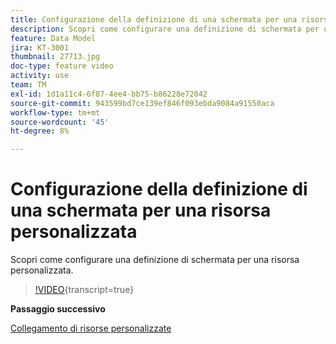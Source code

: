 ```yaml
---
title: Configurazione della definizione di una schermata per una risorsa personalizzata
description: Scopri come configurare una definizione di schermata per una risorsa personalizzata.
feature: Data Model
jira: KT-3001
thumbnail: 27713.jpg
doc-type: feature video
activity: use
team: TM
exl-id: 1d1a11c4-6f87-4ee4-bb75-b86228e72042
source-git-commit: 943599bd7ce139ef846f093ebda9084a91550aca
workflow-type: tm+mt
source-wordcount: '45'
ht-degree: 8%

---
```


# Configurazione della definizione di una schermata per una risorsa personalizzata

Scopri come configurare una definizione di schermata per una risorsa personalizzata.

>[!VIDEO](https://video.tv.adobe.com/v/27713?learn=on){transcript=true}

**Passaggio successivo**

[Collegamento di risorse personalizzate](./linking-custom-resources.md)

